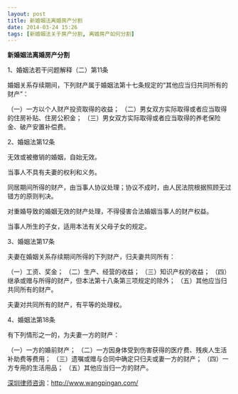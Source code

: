 ```yaml
---
layout: post
title: 新婚姻法离婚房产分割
date: 2014-03-24 15:26
tags: [新婚姻法关于房产分割, 离婚房产如何分割]
---
```

<strong>新婚姻法离婚房产分割</strong>

1、婚姻法若干问题解释（二）第11条

婚姻关系存续期间，下列财产属于婚姻法第十七条规定的“其他应当归共同所有的财产”：

（一）一方以个人财产投资取得的收益；
（二）男女双方实际取得或者应当取得的住房补贴、住房公积金；
（三）男女双方实际取得或者应当取得的养老保险金、破产安置补偿费。

2、婚姻法第12条

无效或被撤销的婚姻，自始无效。

当事人不具有夫妻的权利和义务。

同居期间所得的财产，由当事人协议处理；协议不成时，由人民法院根据照顾无过错方的原则判决。

对重婚导致的婚姻无效的财产处理，不得侵害合法婚姻当事人的财产权益。

当事人所生的子女，适用本法有关父母子女的规定。

3、婚姻法第17条

夫妻在婚姻关系存续期间所得的下列财产，归夫妻共同所有：

（一）工资、奖金；
（二）生产、经营的收益；
（三）知识产权的收益；
（四）继承或赠与所得的财产，但本法第十八条第三项规定的除外；
（五）其他应当归共同所有的财产。

夫妻对共同所有的财产，有平等的处理权。

4、婚姻法第18条

有下列情形之一的，为夫妻一方的财产：

（一）一方的婚前财产；
（二）一方因身体受到伤害获得的医疗费、残疾人生活补助费等费用；
（三）遗嘱或赠与合同中确定只归夫或妻一方的财产；
（四）一方专用的生活用品；
（五）其他应当归一方的财产。

<a href="http://www.wangpingan.com/">深圳律师咨询</a>：<a href="http://www.wangpingan.com/">http://www.wangpingan.com/</a>

